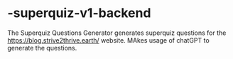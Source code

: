 # -superquiz-v1-backend
The Superquiz Questions Generator generates superquiz questions for the https://blog.strive2thrive.earth/ website.
MAkes usage of chatGPT to generate the questions.
